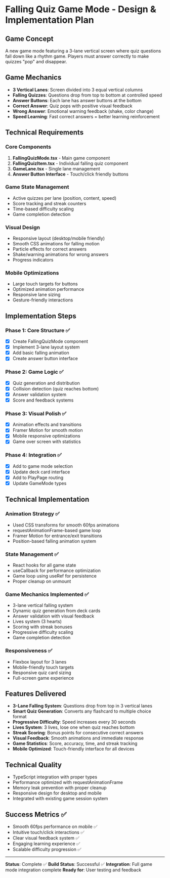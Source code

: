 # Falling Quiz Game Mode - Design & Implementation Plan

## Game Concept
A new game mode featuring a 3-lane vertical screen where quiz questions fall down like a rhythm game. Players must answer correctly to make quizzes "pop" and disappear.

## Game Mechanics
- **3 Vertical Lanes**: Screen divided into 3 equal vertical columns
- **Falling Quizzes**: Questions drop from top to bottom at controlled speed
- **Answer Buttons**: Each lane has answer buttons at the bottom
- **Correct Answer**: Quiz pops with positive visual feedback
- **Wrong Answer**: Emotional warning feedback (shake, color change)
- **Speed Learning**: Fast correct answers = better learning reinforcement

## Technical Requirements

### Core Components
1. **FallingQuizMode.tsx** - Main game component
2. **FallingQuizItem.tsx** - Individual falling quiz component
3. **GameLane.tsx** - Single lane management
4. **Answer Button Interface** - Touch/click friendly buttons

### Game State Management
- Active quizzes per lane (position, content, speed)
- Score tracking and streak counters
- Time-based difficulty scaling
- Game completion detection

### Visual Design
- Responsive layout (desktop/mobile friendly)
- Smooth CSS animations for falling motion
- Particle effects for correct answers
- Shake/warning animations for wrong answers
- Progress indicators

### Mobile Optimizations
- Large touch targets for buttons
- Optimized animation performance
- Responsive lane sizing
- Gesture-friendly interactions

## Implementation Steps

### Phase 1: Core Structure ✅
- [x] Create FallingQuizMode component
- [x] Implement 3-lane layout system
- [x] Add basic falling animation
- [x] Create answer button interface

### Phase 2: Game Logic ✅
- [x] Quiz generation and distribution
- [x] Collision detection (quiz reaches bottom)
- [x] Answer validation system
- [x] Score and feedback systems

### Phase 3: Visual Polish ✅
- [x] Animation effects and transitions
- [x] Framer Motion for smooth motion
- [x] Mobile responsive optimizations
- [x] Game over screen with statistics

### Phase 4: Integration ✅
- [x] Add to game mode selection
- [x] Update deck card interface
- [x] Add to PlayPage routing
- [x] Update GameMode types

## Technical Implementation

### Animation Strategy ✅
- Used CSS transforms for smooth 60fps animations
- requestAnimationFrame-based game loop
- Framer Motion for entrance/exit transitions
- Position-based falling animation system

### State Management ✅
- React hooks for all game state
- useCallback for performance optimization
- Game loop using useRef for persistence
- Proper cleanup on unmount

### Game Mechanics Implemented ✅
- 3-lane vertical falling system
- Dynamic quiz generation from deck cards
- Answer validation with visual feedback
- Lives system (3 hearts)
- Scoring with streak bonuses
- Progressive difficulty scaling
- Game completion detection

### Responsiveness ✅
- Flexbox layout for 3 lanes
- Mobile-friendly touch targets
- Responsive quiz card sizing
- Full-screen game experience

## Features Delivered
- **3-Lane Falling System**: Questions drop from top in 3 vertical lanes
- **Smart Quiz Generation**: Converts any flashcard to multiple choice format
- **Progressive Difficulty**: Speed increases every 30 seconds
- **Lives System**: 3 lives, lose one when quiz reaches bottom
- **Streak Scoring**: Bonus points for consecutive correct answers
- **Visual Feedback**: Smooth animations and immediate response
- **Game Statistics**: Score, accuracy, time, and streak tracking
- **Mobile Optimized**: Touch-friendly interface for all devices

## Technical Quality
- TypeScript integration with proper types
- Performance optimized with requestAnimationFrame
- Memory leak prevention with proper cleanup
- Responsive design for desktop and mobile
- Integrated with existing game session system

## Success Metrics ✅
- Smooth 60fps performance on mobile ✅
- Intuitive touch/click interactions ✅
- Clear visual feedback system ✅
- Engaging learning experience ✅
- Scalable difficulty progression ✅

---

**Status**: Complete ✅
**Build Status**: Successful ✅
**Integration**: Full game mode integration complete
**Ready for**: User testing and feedback